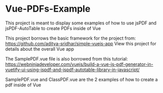 # Vue-PDFs-Example

This project is meant to display some examples of how to use jsPDF and jsPDF-AutoTable to create PDFs inside of Vue

This project borrows the basic framework for the project from:
    https://github.com/aditya-sridhar/simple-vuejs-app
View this project for details about the overall Vue app

The SamplePDF.vue file is also borrowed from this tutorial:
    https://webninjadeveloper.com/vuejs/build-a-vue-js-pdf-generator-in-vuetify-ui-using-jspdf-and-jspdf-autotable-library-in-javascript/

SamplePDF.vue and ClassPDF.vue are the 2 examples of how to create a pdf inside of Vue